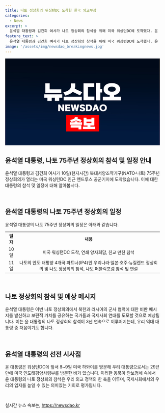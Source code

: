 ```yaml
---
title: 나토 정상회의 워싱턴DC 도착한 한국 외교부장
categories:
  - News
excerpt: >
  윤석열 대통령과 김건희 여사가 나토 정상회의 참석을 위해 미국 워싱턴DC에 도착했다. 윤 대통령은 다양한 활동을 펼치며 북한과 러시아의 군사 협력에 대한 비판적 메시지를 전달할 것으로 예상되며, 나토 정상회의에 참석하는 우리 대통령은 역대 대통령 중 처음이다. 또한, 윤 대통령은 29년 만에 미국 인도태평양사령부를 방문한 바 있다.
feature_text: >
  윤석열 대통령과 김건희 여사가 나토 정상회의 참석을 위해 미국 워싱턴DC에 도착했다. 윤 대통령은 다양한 활동을 펼치며 북한과 러시아의 군사 협력에 대한 비판적 메시지를 전달할 것으로 예상되며, 나토 정상회의에 참석하는 우리 대통령은 역대 대통령 중 처음이다. 또한, 윤 대통령은 29년 만에 미국 인도태평양사령부를 방문한 바 있다.
image: '/assets/img/newsdao_breakingnews.jpg'
---
```


<p><img src="/assets/img/newsdao_breakingnews.jpg" alt="implanttips 속보" /></p>

<h2>윤석열 대통령, 나토 75주년 정상회의 참석 및 일정 안내</h2>

<p>윤석열 대통령과 김건희 여사가 10일(현지시간) 북대서양조약기구(NATO·나토) 75주년 정상회의가 열리는 미국 워싱턴DC 인근 앤드루스 공군기지에 도착했습니다. 이에 대한 대통령의 참석 및 일정에 대해 알아봅시다.</p>

<p data-ke-size="size16">&nbsp;</p>

<h2 data-ke-size="size26">윤석열 대통령의 나토 75주년 정상회의 일정</h2>

<p data-ke-size="size16">윤석열 대통령의 나토 75주년 정상회의 일정은 아래와 같습니다.</p>

<table>
<tbody>
<tr>
<td style="text-align: center; height: 17px;"><b>일자</b></td>
<td style="text-align: center; height: 17px;"><b>내용</b></td>
</tr>
<tr>
<td style="text-align: center; height: 17px;">10일</td>
<td style="text-align: center; height: 17px;">미국 워싱턴DC 도착, 연쇄 양자회담, 친교 만찬 참석</td>
</tr>
<tr>
<td style="text-align: center; height: 17px;">11일</td>
<td style="text-align: center; height: 17px;">나토의 인도·태평양 4개국 파트너(IP4)인 우리나라·일본·호주·뉴질랜드 정상회의 및 나토 정상회의 참석, 나토 퍼블릭포럼 참석 및 연설</td>
</tr>
</tbody>
</table>

<p data-ke-size="size16">&nbsp;</p>

<h2 data-ke-size="size26">나토 정상회의 참석 및 예상 메시지</h2>

<p data-ke-size="size16">윤석열 대통령은 이번 나토 정상회의에서 북한과 러시아의 군사 협력에 대한 비판 메시지를 발신하고 보편적 가치를 공유하는 국가들과 국제사회 연대를 도모할 것으로 예상됩니다. 이는 윤 대통령의 나토 정상회의 참석이 3년 연속으로 이루어지는데, 우리 역대 대통령 중 처음이기도 합니다.</p>

<p data-ke-size="size16">&nbsp;</p>

<h2 data-ke-size="size26">윤석열 대통령의 선전 시사점</h2>

<p data-ke-size="size16">윤 대통령은 워싱턴DC에 앞서 8~9일 미국 하와이를 방문해 우리 대통령으로서는 29년 만에 미국 인도태평양사령부를 방문한 바가 있습니다. 이러한 동북아 안보정세 속에서 윤 대통령의 나토 정상회의 참석은 우리 외교 정책의 한 축을 이루며, 국제사회에서의 우리의 입지를 높일 수 있는 의미있는 기회로 평가됩니다.</p>

<p data-ke-size="size16">&nbsp;</p>
실시간 뉴스 속보는, <a href="https://newsdao.kr" rel="dofollow">https://newsdao.kr</a>



